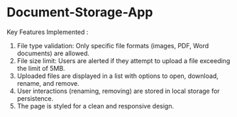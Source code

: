 # Document-Storage-App

Key Features Implemented :

1. File type validation: Only specific file formats (images, PDF, Word documents) are allowed.
2. File size limit: Users are alerted if they attempt to upload a file exceeding the limit of 5MB.
3. Uploaded files are displayed in a list with options to open, download, rename, and remove.
4. User interactions (renaming, removing) are stored in local storage for persistence.
5. The page is styled for a clean and responsive design.
